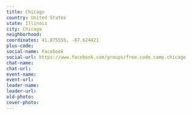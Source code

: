 ```yaml
---
title: Chicago
country: United States
state: Illinois
city: Chicago
neighborhood: 
coordinates: 41.875555, -87.624421
plus-code:
social-name: Facebook
social-url: https://www.facebook.com/groups/free.code.camp.chicago
chat-name:
chat-url:
event-name:
event-url:
leader-name:
leader-url:
old-photo: 
cover-photo:
---
```

